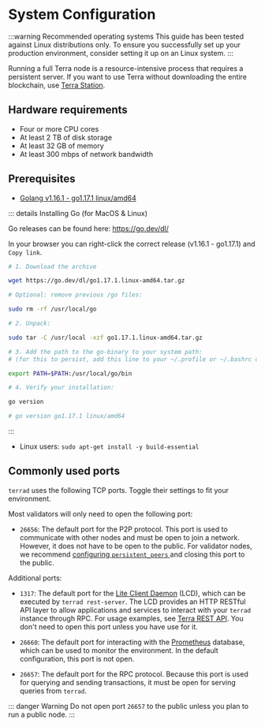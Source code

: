 # System Configuration

:::warning Recommended operating systems
This guide has been tested against Linux distributions only. To ensure you successfully set up your production environment, consider setting it up on an Linux system.
:::

Running a full Terra node is a resource-intensive process that requires a persistent server. If you want to use Terra without downloading the entire blockchain, use [Terra Station](https://station.terra.money/).

##  Hardware requirements

- Four or more CPU cores
- At least 2 TB of disk storage
- At least 32 GB of memory
- At least 300 mbps of network bandwidth

## Prerequisites

- [Golang v1.16.1 - go1.17.1 linux/amd64](https://go.dev/dl/)

::: details Installing Go  (for MacOS & Linux)

  Go releases can be found here: [ https://go.dev/dl/ ](https://go.dev/dl/)

  In your browser you can right-click the correct release (v1.16.1 - go1.17.1) and `Copy link`.

  ```bash
  # 1. Download the archive

  wget https://go.dev/dl/go1.17.1.linux-amd64.tar.gz

  # Optional: remove previous /go files:

  sudo rm -rf /usr/local/go

  # 2. Unpack:

  sudo tar -C /usr/local -xzf go1.17.1.linux-amd64.tar.gz

  # 3. Add the path to the go-binary to your system path:
  # (for this to persist, add this line to your ~/.profile or ~/.bashrc or  ~/.zshrc)

  export PATH=$PATH:/usr/local/go/bin

  # 4. Verify your installation:

  go version

  # go version go1.17.1 linux/amd64

  ```

  :::

- Linux users:  `sudo apt-get install -y build-essential`

## Commonly used ports

`terrad` uses the following TCP ports. Toggle their settings to fit your environment.

Most validators will only need to open the following port:

- `26656`: The default port for the P2P protocol. This port is used to communicate with other nodes and must be open to join a network. However, it does not have to be open to the public. For validator nodes, we recommend [ configuring `persistent_peers` ](https://docs.terra.money/How-to/Run-a-full-Terra-node/Configure-general-settings.html#persistent-peers) and closing this port to the public.

Additional ports:

- `1317`: The default port for the [Lite Client Daemon](/How-to/Start-LCD.md) (LCD), which can be executed by `terrad rest-server`. The LCD provides an HTTP RESTful API layer to allow applications and services to interact with your `terrad` instance through RPC. For usage examples, see [Terra REST API](https://lcd.terra.dev/swagger/). You don't need to open this port unless you have use for it.

- `26660`: The default port for interacting with the [Prometheus](https://prometheus.io) database, which can be used to monitor the environment. In the default configuration, this port is not open.

- `26657`: The default port for the RPC protocol. Because this port is used for querying and sending transactions, it must be open for serving queries from `terrad`.

::: danger Warning
Do not open port `26657` to the public unless you plan to run a public node.
:::
